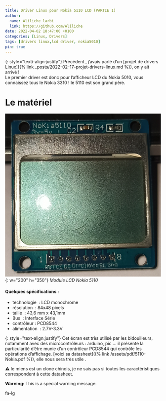 ```yaml
---
title: Driver Linux pour Nokia 5110 LCD (PARTIE 1)
author:
  name: Aliliche larbi
  link: https://github.com/Aliliche
date: 2022-04-02 18:47:00 +0100
categories: [Linux, Drivers]
tags: [drivers linux,lcd driver, nokia5010]
pin: true
---
```


{: style="texti-align:justify"}
Précédent , j’avais parlé d’un [projet de drivers Linux]({% link _posts/2022-02-17-projet-drivers-linux.md %}), on y ait arrivé !  
Le premier driver est donc pour  l’afficheur LCD du Nokia 5010, vous connaissez tous le Nokia 3310 ! le 5110 est son grand père. 

# Le matériel

![5110 Nokia LCD module](/assets/img/drivers/5110.jpg){: w="200" h="350"}
*Module LCD Nokia 5110*

#### Quelques spécifications :

- technologie 	: LCD monochrome 
- résolution 	: 84x48 pixels 
- taille 		: 43,6 mm x 43,1mm 
- Bus 			:  Interface Série 
- contrôleur	:  PCD8544   
- alimentation 	:   2.7V-3.3V

{: style="text-align:justify"}
Cet écran est très utilisé par les bidouilleurs, notamment avec des microcontrôleurs : arduino, pic …
il présente la particularité d’être munie d’un contrôleur  PCD8544 qui contrôle les opérations 
d’affichage.  [voici sa datasheet]({% link /assets/pdf/5110-Nokia.pdf %}), elle nous sera très utile . 

<span>&#9888;</span> le miens est un clone chinois, je ne sais pas si toutes les caractéristiques correspondent à cette datasheet.  




<div class="alert alert-danger" role="alert"><i class="fa fa-exclamation-circle"></i> <b>Warning: </b>This is a special warning message.


<i class="fa fa-camera-retro fa-lg"></i> fa-lg
